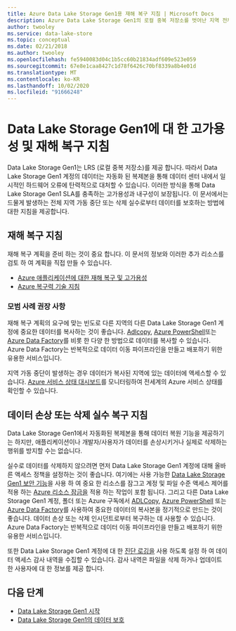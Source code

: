 ```yaml
---
title: Azure Data Lake Storage Gen1용 재해 복구 지침 | Microsoft Docs
description: Azure Data Lake Storage Gen1의 로컬 중복 저장소를 벗어난 지역 전체 중단 또는 실수로 인 한 삭제 로부터 데이터를 추가로 보호 하는 방법에 대해 알아봅니다.
author: twooley
ms.service: data-lake-store
ms.topic: conceptual
ms.date: 02/21/2018
ms.author: twooley
ms.openlocfilehash: fe5940083d04c1b5cc60b21834adf609e523e059
ms.sourcegitcommit: 67e8e1caa8427c1d78f6426c70bf8339a8b4e01d
ms.translationtype: MT
ms.contentlocale: ko-KR
ms.lasthandoff: 10/02/2020
ms.locfileid: "91666248"
---
```

# <a name="high-availability-and-disaster-recovery-guidance-for-data-lake-storage-gen1"></a>Data Lake Storage Gen1에 대 한 고가용성 및 재해 복구 지침

Data Lake Storage Gen1는 LRS (로컬 중복 저장소)를 제공 합니다. 따라서 Data Lake Storage Gen1 계정의 데이터는 자동화 된 복제본을 통해 데이터 센터 내에서 일시적인 하드웨어 오류에 탄력적으로 대처할 수 있습니다. 이러한 방식을 통해 Data Lake Storage Gen1 SLA를 충족하는 고가용성과 내구성이 보장됩니다. 이 문서에서는 드물게 발생하는 전체 지역 가동 중단 또는 삭제 실수로부터 데이터를 보호하는 방법에 대한 지침을 제공합니다.

## <a name="disaster-recovery-guidance"></a>재해 복구 지침

재해 복구 계획을 준비 하는 것이 중요 합니다. 이 문서의 정보와 이러한 추가 리소스를 검토 하 여 계획을 직접 만들 수 있습니다.

* [Azure 애플리케이션에 대한 재해 복구 및 고가용성](../resiliency/resiliency-disaster-recovery-high-availability-azure-applications.md)
* [Azure 복구력 기술 지침](../resiliency/resiliency-technical-guidance.md)

### <a name="best-practice-recommendations"></a>모범 사례 권장 사항

재해 복구 계획의 요구에 맞는 빈도로 다른 지역의 다른 Data Lake Storage Gen1 계정에 중요한 데이터를 복사하는 것이 좋습니다. [Adlcopy](data-lake-store-copy-data-azure-storage-blob.md), [Azure PowerShell](data-lake-store-get-started-powershell.md)또는 [Azure Data Factory](../data-factory/connector-azure-data-lake-store.md)를 비롯 한 다양 한 방법으로 데이터를 복사할 수 있습니다. Azure Data Factory는 반복적으로 데이터 이동 파이프라인을 만들고 배포하기 위한 유용한 서비스입니다.

지역 가동 중단이 발생하는 경우 데이터가 복사된 지역에 있는 데이터에 액세스할 수 있습니다. [Azure 서비스 상태 대시보드](https://azure.microsoft.com/status/)를 모니터링하여 전세계의 Azure 서비스 상태를 확인할 수 있습니다.

## <a name="data-corruption-or-accidental-deletion-recovery-guidance"></a>데이터 손상 또는 삭제 실수 복구 지침

Data Lake Storage Gen1에서 자동화된 복제본을 통해 데이터 복원 기능을 제공하기는 하지만, 애플리케이션이나 개발자/사용자가 데이터를 손상시키거나 실제로 삭제하는 행위를 방지할 수는 없습니다.

실수로 데이터를 삭제하지 않으려면 먼저 Data Lake Storage Gen1 계정에 대해 올바른 액세스 정책을 설정하는 것이 좋습니다. 여기에는 사용 가능한 [Data Lake Storage Gen1 보안 기능](data-lake-store-security-overview.md)을 사용 하 여 중요 한 리소스를 잠그고 계정 및 파일 수준 액세스 제어를 적용 하는 [Azure 리소스 잠금을](../azure-resource-manager/management/lock-resources.md) 적용 하는 작업이 포함 됩니다. 그리고 다른 Data Lake Storage Gen1 계정, 폴더 또는 Azure 구독에서 [ADLCopy](data-lake-store-copy-data-azure-storage-blob.md), [Azure PowerShell](data-lake-store-get-started-powershell.md) 또는 [Azure Data Factory](../data-factory/connector-azure-data-lake-store.md)를 사용하여 중요한 데이터의 복사본을 정기적으로 만드는 것이 좋습니다. 데이터 손상 또는 삭제 인시던트로부터 복구하는 데 사용할 수 있습니다. Azure Data Factory는 반복적으로 데이터 이동 파이프라인을 만들고 배포하기 위한 유용한 서비스입니다.

또한 Data Lake Storage Gen1 계정에 대 한 [진단 로깅을](data-lake-store-diagnostic-logs.md) 사용 하도록 설정 하 여 데이터 액세스 감사 내역을 수집할 수 있습니다. 감사 내역은 파일을 삭제 하거나 업데이트 한 사용자에 대 한 정보를 제공 합니다.

## <a name="next-steps"></a>다음 단계

* [Data Lake Storage Gen1 시작](data-lake-store-get-started-portal.md)
* [Data Lake Storage Gen1의 데이터 보호](data-lake-store-secure-data.md)
